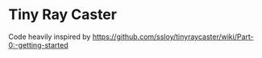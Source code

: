 # Tiny Ray Caster
Code heavily inspired by https://github.com/ssloy/tinyraycaster/wiki/Part-0:-getting-started
